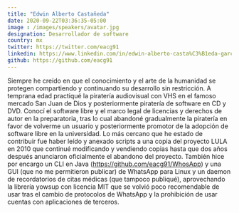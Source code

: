 ```yaml
---
title: "Edwin Alberto Castañeda"
date: 2020-09-22T03:36:35-05:00
image : /images/speakers/avatar.jpg
designation: Desarrollador de software
country: mx
twitter: https://twitter.com/eacg91
linkedin: https://www.linkedin.com/in/edwin-alberto-casta%C3%B1eda-garc%C3%ADa-b5666a39/
github: https://github.com/eacg91
---
```


Siempre he creído en que el conocimiento y el arte de la humanidad se protegen compartiendo y continuando su desarrollo sin restricción. A temprana edad practiqué la piratería audiovisual con VHS en el famoso mercado San Juan de Dios y posteriormente piratería de software en CD y DVD. Conocí el software libre y el marco legal de licencias y derechos de autor en la preparatoria, tras lo cual abandoné gradualmente la piratería en favor de volverme un usuario y posteriormente promotor de la adopción de software libre en la universidad. Lo más cercano que he estado de contribuir fue haber leído y anexado scripts a una copia del proyecto LULA en 2010 que continué modificando y vendiendo copias hasta que dos años después anunciaron oficialmente el abandono del proyecto. También hice por encargo un CLI en Java (https://github.com/eacg91/WhosApp) y una GUI (que no me permitieron publicar) de WhatsApp para Linux y un daemon de recordatorios de citas médicas (que tampoco publiqué), aprovechando la librería yowsup con licencia MIT que se volvió poco recomendable de usar tras el cambio de protocolos de WhatsApp y la prohibición de usar cuentas con aplicaciones de terceros.